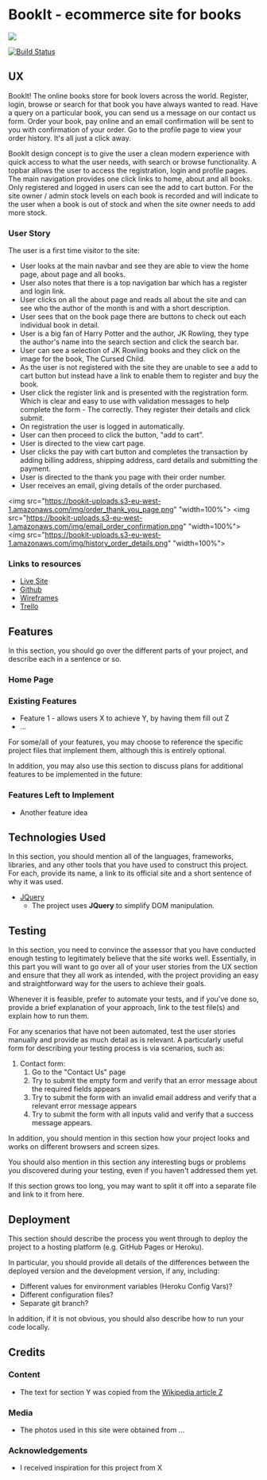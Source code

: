 # BookIt - ecommerce site for books 

<img class="text-center" src="https://code-institute.s3-eu-west-1.amazonaws.com/BookIt/mac-screen.jpg">

[![Build Status](https://travis-ci.org/jacqueline-walsh/bookit.svg?branch=master)](https://travis-ci.org/jacqueline-walsh/bookit)


## UX
 
BookIt!  The online books store for book lovers across the world. Register, login, browse or search for that book you have always wanted to read.  Have a query on a particular book, you can send us a message on our contact us form.  Order your book, pay online and an email confirmation will be sent to you with confirmation of your order.  Go to the profile page to view your order history.  It's all just a click away. 

BookIt design concept is to give the user a clean modern experience with quick access to what the user needs, with search or browse functionality.  A topbar allows the user to access the registration, login and profile pages.  The main navigation provides one click links to home, about and all books.  Only registered and logged in users can see the add to cart button.  For the site owner / admin stock levels on each book is recorded and will indicate to the user when a book is out of stock and when the site owner needs to add more stock.

### User Story

The user is a first time visitor to the site:

- User looks at the main navbar and see they are able to view the home page, about page and all books.
- User also notes that there is a top navigation bar which has a register and login link.  
- User clicks on all the about page and reads all about the site and can see who the author of the month is and with a short description.
- User sees that on the book page there are buttons to check out each individual book in detail.
- User is a big fan of Harry Potter and the author, JK Rowling, they type the author's name into the search section and click the search bar.
- User can see a selection of JK Rowling books and they click on the image for the book, The Cursed Child.
- As the user is not registered with the site they are unable to see a add to cart button but instead have a link to enable them to register and buy the book.
- User click the register link and is presented with the registration form.  Which is clear and easy to use with validation messages to help complete the form - The correctly.  They register their details and click submit.
- On registration the user is logged in automatically. 
- User can then proceed to click the button, "add to cart".
- User is directed to the view cart page.  
- User clicks the pay with cart button and completes the transaction by adding billing address, shipping address, card details and submitting the payment.
- User is directed to the thank you page with their order number.
- User receives an email, giving details of the order purchased.


<img src="https://bookit-uploads.s3-eu-west-1.amazonaws.com/img/order_thank_you_page.png" "width=100%">
<img src="https://bookit-uploads.s3-eu-west-1.amazonaws.com/img/email_order_confirmation.png" "width=100%">
<img src="https://bookit-uploads.s3-eu-west-1.amazonaws.com/img/history_order_details.png" "width=100%">


### Links to resources

- [Live Site](https://bookit-online-book-store.herokuapp.com/)
- [Github](https://github.com/jacqueline-walsh/bookit)
- [Wireframes](https://github.com/jacqueline-walsh/bookit/tree/master/wireframes)
- [Trello](https://trello.com/b/hiyXz2DG/bookit-book-aution-site)

## Features

In this section, you should go over the different parts of your project, and describe each in a sentence or so.

### Home Page

 
### Existing Features
- Feature 1 - allows users X to achieve Y, by having them fill out Z
- ...

For some/all of your features, you may choose to reference the specific project files that implement them, although this is entirely optional.

In addition, you may also use this section to discuss plans for additional features to be implemented in the future:

### Features Left to Implement
- Another feature idea

## Technologies Used

In this section, you should mention all of the languages, frameworks, libraries, and any other tools that you have used to construct this project. For each, provide its name, a link to its official site and a short sentence of why it was used.

- [JQuery](https://jquery.com)
    - The project uses **JQuery** to simplify DOM manipulation.


## Testing

In this section, you need to convince the assessor that you have conducted enough testing to legitimately believe that the site works well. Essentially, in this part you will want to go over all of your user stories from the UX section and ensure that they all work as intended, with the project providing an easy and straightforward way for the users to achieve their goals.

Whenever it is feasible, prefer to automate your tests, and if you've done so, provide a brief explanation of your approach, link to the test file(s) and explain how to run them.

For any scenarios that have not been automated, test the user stories manually and provide as much detail as is relevant. A particularly useful form for describing your testing process is via scenarios, such as:

1. Contact form:
    1. Go to the "Contact Us" page
    2. Try to submit the empty form and verify that an error message about the required fields appears
    3. Try to submit the form with an invalid email address and verify that a relevant error message appears
    4. Try to submit the form with all inputs valid and verify that a success message appears.

In addition, you should mention in this section how your project looks and works on different browsers and screen sizes.

You should also mention in this section any interesting bugs or problems you discovered during your testing, even if you haven't addressed them yet.

If this section grows too long, you may want to split it off into a separate file and link to it from here.

## Deployment

This section should describe the process you went through to deploy the project to a hosting platform (e.g. GitHub Pages or Heroku).

In particular, you should provide all details of the differences between the deployed version and the development version, if any, including:
- Different values for environment variables (Heroku Config Vars)?
- Different configuration files?
- Separate git branch?

In addition, if it is not obvious, you should also describe how to run your code locally.


## Credits

### Content
- The text for section Y was copied from the [Wikipedia article Z](https://en.wikipedia.org/wiki/Z)

### Media
- The photos used in this site were obtained from ...

### Acknowledgements

- I received inspiration for this project from X
